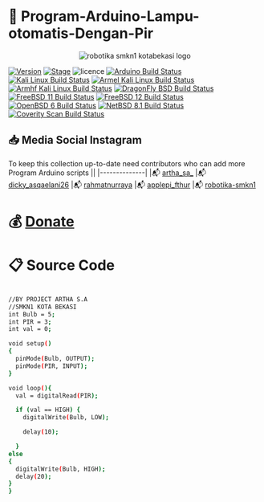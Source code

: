 

# :pushpin: Program-Arduino-Lampu-otomatis-Dengan-Pir



<p align="center">
  <img src="https://avatars.githubusercontent.com/u/121282231?v=4" alt="robotika smkn1 kotabekasi logo"/>
</p>


[![Version](https://img.shields.io/badge/VENOM-1.0.17-brightgreen.svg?maxAge=259200)]()
[![Stage](https://img.shields.io/badge/Release-Stable-brightgreen.svg)]()
![licence](https://img.shields.io/badge/license-GPLv3-brightgreen.svg)
[![Arduino Build Status](https://buildbot.aircrack-ng.org/badges/aircrack-ng-alpine.svg?left_text=Alpine%20Linux%20Build)](##Link##)
[![Kali Linux Build Status](https://buildbot.aircrack-ng.org/badges/aircrack-ng-kali.svg?left_text=Kali%20Linux%20Build)](##Link##)
[![Armel Kali Linux Build Status](https://buildbot.aircrack-ng.org/badges/aircrack-ng-armel.svg?left_text=Armel%20Kali%20Linux%20Build)](##Link##)
[![Armhf Kali Linux Build Status](https://buildbot.aircrack-ng.org/badges/aircrack-ng-armhf.svg?left_text=Armhf%20Kali%20Linux%20Build)](##Link##)
[![DragonFly BSD Build Status](https://buildbot.aircrack-ng.org/badges/aircrack-ng-dfly.svg?left_text=DragonFly%20Build)](##Link##)
[![FreeBSD 11 Build Status](https://buildbot.aircrack-ng.org/badges/aircrack-ng-fbsd-11.svg?left_text=FreeBSD%2011%20Build)](##Link##)
[![FreeBSD 12 Build Status](https://buildbot.aircrack-ng.org/badges/aircrack-ng-fbsd-12.svg?left_text=FreeBSD%2012%20Build)](##Link##)
[![OpenBSD 6 Build Status](https://buildbot.aircrack-ng.org/badges/aircrack-ng-obsd.svg?left_text=OpenBSD%20Build)](##Link##)
[![NetBSD 8.1 Build Status](https://buildbot.aircrack-ng.org/badges/aircrack-ng-netbsd81.svg?left_text=NetBSD%20Build)](##Link##)
[![Coverity Scan Build Status](https://scan.coverity.com/projects/aircrack-ng/badge.svg)](##Link##)



## :inbox_tray: Media Social Instagram

To keep this collection up-to-date need contributors who can add more Program Arduino scripts
||
|--------------|
|:mailbox_with_mail: [artha_sa_](https://www.instagram.com/artha_sa_/)
|:mailbox_with_mail: [dicky_asqaelani26](https://www.instagram.com/dicky_asqaelani26/)
|:mailbox_with_mail: [rahmatnurraya](https://www.instagram.com/rahmatnurraya990/)
|:mailbox_with_mail: [applepi_fthur](https://www.instagram.com/applepi_fthur/)
|:mailbox_with_mail: [robotika-smkn1](https://www.instagram.com/robotika.smkn1kotabekasi/)


# :moneybag: [Donate](https://saweria.co/arthasyarif)


# :clipboard: Source Code

```bash

//BY PROJECT ARTHA S.A
//SMKN1 KOTA BEKASI
int Bulb = 5;
int PIR = 3;
int val = 0;

void setup()
{
  pinMode(Bulb, OUTPUT);
  pinMode(PIR, INPUT);
}

void loop(){
  val = digitalRead(PIR);

  if (val == HIGH) {
    digitalWrite(Bulb, LOW);

    delay(10);

  }
else
{
  digitalWrite(Bulb, HIGH);
  delay(20);
}
}

```
